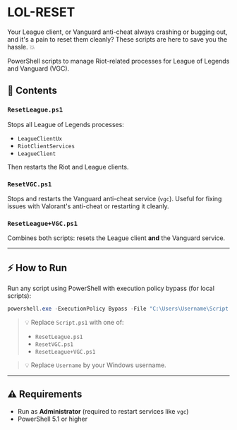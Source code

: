 # LOL-RESET

Your League client, or Vanguard anti-cheat always crashing or bugging out, and it's a pain to reset them cleanly? These scripts are here to save you the hassle. 💥

PowerShell scripts to manage Riot-related processes for League of Legends and Vanguard (VGC).

## 📁 Contents

### `ResetLeague.ps1`

Stops all League of Legends processes:

* `LeagueClientUx`
* `RiotClientServices`
* `LeagueClient`

Then restarts the Riot and League clients.

### `ResetVGC.ps1`

Stops and restarts the Vanguard anti-cheat service (`vgc`).
Useful for fixing issues with Valorant's anti-cheat or restarting it cleanly.

### `ResetLeague+VGC.ps1`

Combines both scripts: resets the League client **and** the Vanguard service.

---

## ⚡ How to Run

Run any script using PowerShell with execution policy bypass (for local scripts):

```powershell
powershell.exe -ExecutionPolicy Bypass -File "C:\Users\Username\Script.ps1"
```

> 💡 Replace `Script.ps1` with one of:
>
> * `ResetLeague.ps1`
> * `ResetVGC.ps1`
> * `ResetLeague+VGC.ps1`

> 💡 Replace `Username` by your Windows username.

---

## ⚠️ Requirements

* Run as **Administrator** (required to restart services like `vgc`)
* PowerShell 5.1 or higher
